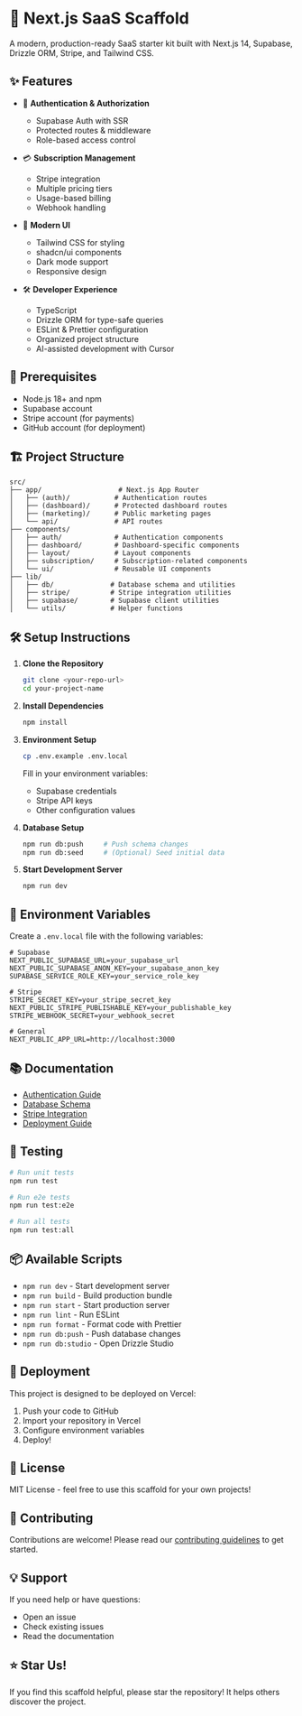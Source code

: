 # 🚀 Next.js SaaS Scaffold

A modern, production-ready SaaS starter kit built with Next.js 14, Supabase, Drizzle ORM, Stripe, and Tailwind CSS.

## ✨ Features

- 🔐 **Authentication & Authorization**
  - Supabase Auth with SSR
  - Protected routes & middleware
  - Role-based access control

- 💳 **Subscription Management**
  - Stripe integration
  - Multiple pricing tiers
  - Usage-based billing
  - Webhook handling

- 🎨 **Modern UI**
  - Tailwind CSS for styling
  - shadcn/ui components
  - Dark mode support
  - Responsive design

- 🛠 **Developer Experience**
  - TypeScript
  - Drizzle ORM for type-safe queries
  - ESLint & Prettier configuration
  - Organized project structure
  - AI-assisted development with Cursor

## 🚦 Prerequisites

- Node.js 18+ and npm
- Supabase account
- Stripe account (for payments)
- GitHub account (for deployment)

## 🏗 Project Structure

```
src/
├── app/                   # Next.js App Router
│   ├── (auth)/           # Authentication routes
│   ├── (dashboard)/      # Protected dashboard routes
│   ├── (marketing)/      # Public marketing pages
│   └── api/              # API routes
├── components/           
│   ├── auth/             # Authentication components
│   ├── dashboard/        # Dashboard-specific components
│   ├── layout/           # Layout components
│   ├── subscription/     # Subscription-related components
│   └── ui/               # Reusable UI components
├── lib/
│   ├── db/              # Database schema and utilities
│   ├── stripe/          # Stripe integration utilities
│   ├── supabase/        # Supabase client utilities
│   └── utils/           # Helper functions
```

## 🛠 Setup Instructions

1. **Clone the Repository**
   ```bash
   git clone <your-repo-url>
   cd your-project-name
   ```

2. **Install Dependencies**
   ```bash
   npm install
   ```

3. **Environment Setup**
   ```bash
   cp .env.example .env.local
   ```
   Fill in your environment variables:
   - Supabase credentials
   - Stripe API keys
   - Other configuration values

4. **Database Setup**
   ```bash
   npm run db:push     # Push schema changes
   npm run db:seed     # (Optional) Seed initial data
   ```

5. **Start Development Server**
   ```bash
   npm run dev
   ```

## 🔑 Environment Variables

Create a `.env.local` file with the following variables:

```env
# Supabase
NEXT_PUBLIC_SUPABASE_URL=your_supabase_url
NEXT_PUBLIC_SUPABASE_ANON_KEY=your_supabase_anon_key
SUPABASE_SERVICE_ROLE_KEY=your_service_role_key

# Stripe
STRIPE_SECRET_KEY=your_stripe_secret_key
NEXT_PUBLIC_STRIPE_PUBLISHABLE_KEY=your_publishable_key
STRIPE_WEBHOOK_SECRET=your_webhook_secret

# General
NEXT_PUBLIC_APP_URL=http://localhost:3000
```

## 📚 Documentation

- [Authentication Guide](docs/authentication.md)
- [Database Schema](docs/database.md)
- [Stripe Integration](docs/stripe.md)
- [Deployment Guide](docs/deployment.md)

## 🧪 Testing

```bash
# Run unit tests
npm run test

# Run e2e tests
npm run test:e2e

# Run all tests
npm run test:all
```

## 📦 Available Scripts

- `npm run dev` - Start development server
- `npm run build` - Build production bundle
- `npm run start` - Start production server
- `npm run lint` - Run ESLint
- `npm run format` - Format code with Prettier
- `npm run db:push` - Push database changes
- `npm run db:studio` - Open Drizzle Studio

## 🚀 Deployment

This project is designed to be deployed on Vercel:

1. Push your code to GitHub
2. Import your repository in Vercel
3. Configure environment variables
4. Deploy!

## 📝 License

MIT License - feel free to use this scaffold for your own projects!

## 🤝 Contributing

Contributions are welcome! Please read our [contributing guidelines](CONTRIBUTING.md) to get started.

## 💡 Support

If you need help or have questions:
- Open an issue
- Check existing issues
- Read the documentation

## ⭐️ Star Us!

If you find this scaffold helpful, please star the repository! It helps others discover the project.
